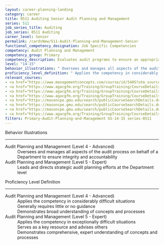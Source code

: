 ```yaml
---
layout: career-planning-landing
category: career
title: 0511 Auditing Senior Audit Planning and Management
series: 511
job_series_title: Auditing
job_series: 0511 Auditing
career_level: Senior
permalink: /cardsNew/511-Audit-Planning-and-Management-Senior
functional_competency_designation: Job Specific Competencies
competency: Audit Planning and Management
competency_group: Primary
competency_description: Evaluates audit programs to ensure an appropriate risk-based audit approach, monitors audit progress, and reviews working papers and audit reports to ensure audits are properly documented and accomplished in accordance with Generally Accepted Government Auditing Standards (GAGAS) and Generally Accepted Auditing Standards (GAAS).
level: "14-15"
behavior_illustrations: " Oversees and manages all aspects of the audit process on behalf of a Department to ensure integrity and accountability ?  Leads and directs strategic audit planning efforts at the Department level"
proficiency_level_definition: " Applies the competency in considerably difficult situations  Generally requires little or no guidance  Demonstrates broad understanding of concepts and processes ?  Applies the competency in exceptionally difficult situations  Serves as a key resource and advises others  Demonstrates comprehensive, expert understanding of concepts and processes"
relevant_courses: 
- <a href="https://www.managementconcepts.com/course/id/5405?utm_source=CFOportal&utm_medium=listing&utm_campaign=CFOTTEP&utm_id=23FM" aria-label="Benefit-Cost Analysis Using Microsoft Excel - https://www.managementconcepts.com/course/id/5405?utm_source=CFOportal&utm_medium=listing&utm_campaign=CFOTTEP&utm_id=23FM">Benefit-Cost Analysis Using Microsoft Excel</a>, Management Concepts
- <a href="https://www.agacgfm.org/Training/GroupTraining/CourseDetails.aspx?ID=20" aria-label="Developing and Conducting Effective and Efficient Performance Audit Programs - https://www.agacgfm.org/Training/GroupTraining/CourseDetails.aspx?ID=20">Developing and Conducting Effective and Efficient Performance Audit Programs</a>, AGA
- <a href="https://www.agacgfm.org/Training/GroupTraining/CourseDetails.aspx?ID=22" aria-label="Effective Writing Skills for Auditors - https://www.agacgfm.org/Training/GroupTraining/CourseDetails.aspx?ID=22">Effective Writing Skills for Auditors</a>, AGA
- <a href="https://www.agacgfm.org/Training/GroupTraining/CourseDetails.aspx?ID=31" aria-label="Internal Control Standards for Auditors - https://www.agacgfm.org/Training/GroupTraining/CourseDetails.aspx?ID=31">Internal Control Standards for Auditors</a>, AGA
- <a href="https://masoncpe.gmu.edu/search/publicCourseSearchDetails.do?method=load&courseId=2409050" aria-label="PEBU 0461 Fundamentals of Government Auditing Standards and Practices - https://masoncpe.gmu.edu/search/publicCourseSearchDetails.do?method=load&courseId=2409050">PEBU 0461 Fundamentals of Government Auditing Standards and Practices</a>, George Mason University
- <a href="https://masoncpe.gmu.edu/search/publicCourseSearchDetails.do?method=load&courseId=2409049" aria-label="PEBU 0461 Fundamentals of Government Auditing Standards and Practices - https://masoncpe.gmu.edu/search/publicCourseSearchDetails.do?method=load&courseId=2409049">PEBU 0461 Fundamentals of Government Auditing Standards and Practices</a>, George Mason University
- <a href="https://masoncpe.gmu.edu/search/publicCourseSearchDetails.do?method=load&courseId=2409046" aria-label="PEBU 0461 Fundamentals of Government Auditing Standards and Practices - https://masoncpe.gmu.edu/search/publicCourseSearchDetails.do?method=load&courseId=2409046">PEBU 0461 Fundamentals of Government Auditing Standards and Practices</a>, George Mason University
- <a href="https://www.agacgfm.org/Training/GroupTraining/CourseDetails.aspx?ID=41" aria-label="Working Papers and Audit Evidence - https://www.agacgfm.org/Training/GroupTraining/CourseDetails.aspx?ID=41">Working Papers and Audit Evidence</a>, AGA
filters: Primary-Audit-Planning-and-Management GS-14-15 series-0511
---
```


<div class="desktop:grid-col-6 margin-y-3">
  <div class="border-top-2 bg-white padding-3 shadow-5 height-full members-hover border-1px button-border border-top-blue radius-lg">
    <p class="text-bold label-color font-size-21">Behavior Illustrations</p>
    <hr class="hr-green"/>
    <dl class="text-base card-content-color"><dt>Audit Planning and Management (Level 4 - Advanced)</dt><dd>Oversees and manages all aspects of the audit process on behalf of a Department to ensure integrity and accountability</dd><dt>Audit Planning and Management (Level 5 - Expert)</dt><dd>Leads and directs strategic audit planning efforts at the Department level</dd></dl>
  </div>
</div>
<div class="desktop:grid-col-6 margin-y-3">
  <div class="border-top-2 bg-white padding-3 shadow-5 height-full members-hover border-1px button-border border-top-blue radius-lg">
    <p class="text-bold label-color font-size-21">Proficiency Level Definition</p>
     <hr class="hr-green"/>
    <dl class="text-base card-content-color"><dt>Audit Planning and Management (Level 4 - Advanced)</dt><dd>Applies the competency in considerably difficult situations </dd><dd>Generally requires little or no guidance </dd><dd>Demonstrates broad understanding of concepts and processes</dd><dt>Audit Planning and Management (Level 5 - Expert)</dt><dd>Applies the competency in exceptionally difficult situations </dd><dd>Serves as a key resource and advises others </dd><dd>Demonstrates comprehensive, expert understanding of concepts and processes</dd></dl>
  </div>
</div>